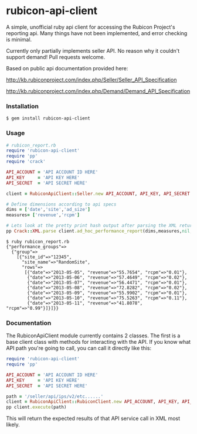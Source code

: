 rubicon-api-client
==================

A simple, unofficial ruby api client for accessing the Rubicon Project's reporting api. Many things have not been
implemented, and error checking is minimal.

Currently only partially implements seller API. No reason why it couldn't support demand! Pull requests welcome.

Based on public api documentation provided here:

http://kb.rubiconproject.com/index.php/Seller/Seller_API_Specification

http://kb.rubiconproject.com/index.php/Demand/Demand_API_Specification

### Installation
```
$ gem install rubicon-api-client
```

### Usage
```ruby
# rubicon_report.rb
require 'rubicon-api-client'
require 'pp'
require 'crack'

API_ACCOUNT = 'API ACCOUNT ID HERE'
API_KEY     = 'API KEY HERE'
API_SECRET  = 'API SECRET HERE'

client = RubiconApiClient::Seller.new API_ACCOUNT, API_KEY, API_SECRET

# Define dimensions according to api specs
dims = ['date','site','ad_size']
measures= ['revenue','rcpm']

# Lets look at the pretty print hash output after parsing the XML returned by the api
pp Crack::XML.parse client.ad_hoc_performance_report(dims,measures,nil,'last week')
```

```
$ ruby rubicon_report.rb
{"performance_groups"=>
  {"group"=>
    [{"site_id"=>"12345",
      "site_name"=>"RandomSite",
      "rows"=>
       [{"date"=>"2013-05-05", "revenue"=>"55.7654", "rcpm"=>"0.01"},
        {"date"=>"2013-05-06", "revenue"=>"57.4649", "rcpm"=>"0.02"},
        {"date"=>"2013-05-07", "revenue"=>"56.4471", "rcpm"=>"0.01"},
        {"date"=>"2013-05-08", "revenue"=>"72.8282", "rcpm"=>"0.02"},
        {"date"=>"2013-05-09", "revenue"=>"55.9902", "rcpm"=>"0.01"},
        {"date"=>"2013-05-10", "revenue"=>"75.5263", "rcpm"=>"0.11"},
        {"date"=>"2013-05-11", "revenue"=>"41.8078", "rcpm"=>"0.99"}]}]}}
```

### Documentation

The RubiconApiClient module currently contains 2 classes. The first is a base client class
with methods for interacting with the API. If you know what API path you're going to call,
you can call it directly like this:

```ruby
require 'rubicon-api-client'
require 'pp'

API_ACCOUNT = 'API ACCOUNT ID HERE'
API_KEY     = 'API KEY HERE'
API_SECRET  = 'API SECRET HERE'

path = '/seller/api/ips/v2/etc......'
client = RubiconApiClient::RubiconClient.new API_ACCOUNT, API_KEY, API_SECRET
pp client.execute(path)
```
This will return the expected results of that API service call in XML most likely.
